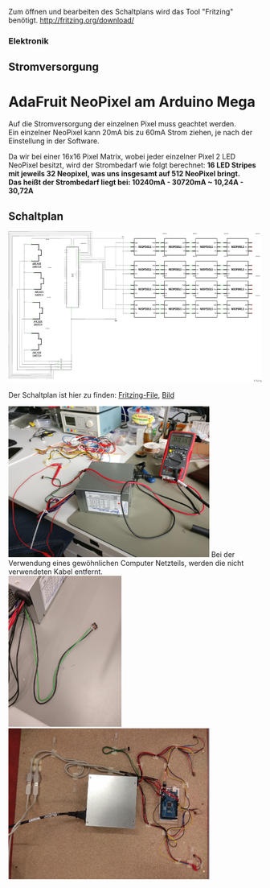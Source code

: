 Zum öffnen und bearbeiten des Schaltplans wird das Tool "Fritzing" benötigt. 
http://fritzing.org/download/ 
### Elektronik

## Stromversorgung 

# AdaFruit NeoPixel am Arduino Mega
Auf die Stromversorgung der einzelnen Pixel muss geachtet werden. <br>
Ein einzelner NeoPixel kann 20mA bis zu 60mA Strom ziehen, je nach der Einstellung in der Software.

Da wir bei einer 16x16 Pixel Matrix, wobei jeder einzelner Pixel 2 LED NeoPixel besitzt, wird der Strombedarf wie folgt berechnet:
**16 LED Stripes mit jeweils 32 Neopixel, was uns insgesamt auf 512 NeoPixel bringt.**<br>
**Das heißt der Strombedarf liegt bei: 10240mA - 30720mA ~ 10,24A - 30,72A**


## Schaltplan
<img src="Schaltplan.png" height="300">

Der Schaltplan ist hier zu finden: [Fritzing-File](https://github.com/cbm-instructions/bits-please/blob/master/Schaltplan/Schaltplan.fzz), [Bild](https://github.com/cbm-instructions/bits-please/blob/master/Schaltplan/Schaltplan.png)

<img src="Netzteil.jpg" height="300">
Bei der Verwendung eines gewöhnlichen Computer Netzteils, werden die nicht verwendeten Kabel entfernt.<br>

<img src="Stromschalter.jpg" height="300">


<img src="Verkabelung.jpg" height="300">

